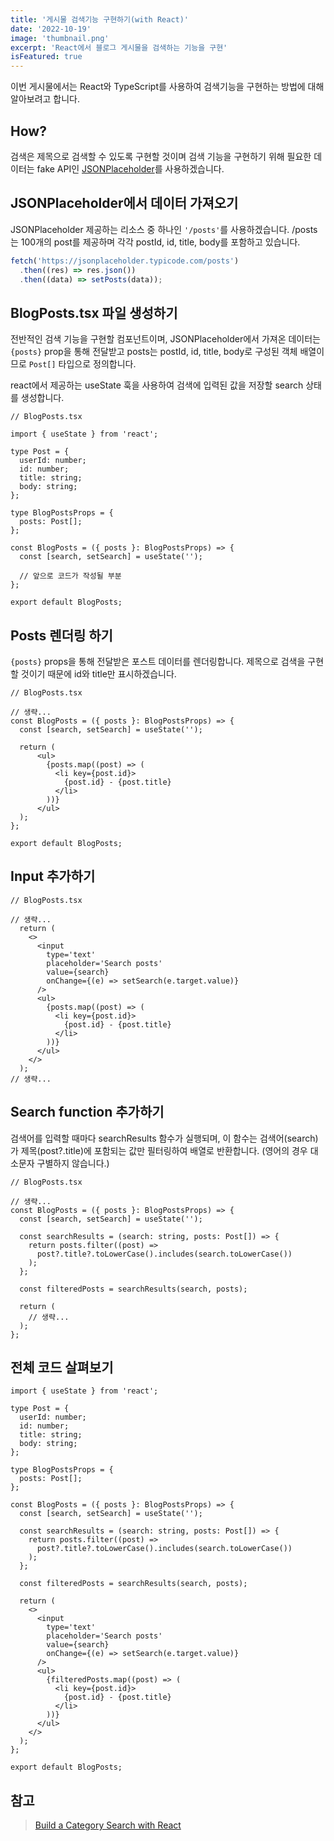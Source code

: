 ```yaml
---
title: '게시물 검색기능 구현하기(with React)'
date: '2022-10-19'
image: 'thumbnail.png'
excerpt: 'React에서 블로그 게시물을 검색하는 기능을 구현'
isFeatured: true
---
```


이번 게시물에서는 React와 TypeScript를 사용하여 검색기능을 구현하는 방법에 대해 알아보려고 합니다.

## How?

검색은 제목으로 검색할 수 있도록 구현할 것이며 검색 기능을 구현하기 위해 필요한 데이터는 fake API인 [JSONPlaceholder](https://jsonplaceholder.typicode.com/)를 사용하겠습니다.

## JSONPlaceholder에서 데이터 가져오기
JSONPlaceholder 제공하는 리소스 중 하나인 `'/posts'`를 사용하겠습니다. /posts는 100개의 post를 제공하며 각각 postId, id, title, body를 포함하고 있습니다.

```typescript
fetch('https://jsonplaceholder.typicode.com/posts')
  .then((res) => res.json())
  .then((data) => setPosts(data));
```

## BlogPosts.tsx 파일 생성하기
전반적인 검색 기능을 구현할 컴포넌트이며, 
JSONPlaceholder에서 가져온 데이터는 `{posts}` prop을 통해 전달받고 posts는 postId, id, title, body로 구성된 객체 배열이므로 `Post[]` 타입으로 정의합니다.

react에서 제공하는 useState 훅을 사용하여 검색에 입력된 값을 저장할 search 상태를 생성합니다.

```tsx
// BlogPosts.tsx

import { useState } from 'react';

type Post = {
  userId: number;
  id: number;
  title: string;
  body: string;
};

type BlogPostsProps = {
  posts: Post[];
};

const BlogPosts = ({ posts }: BlogPostsProps) => {
  const [search, setSearch] = useState('');

  // 앞으로 코드가 작성될 부분
};

export default BlogPosts;
```

## Posts 렌더링 하기
`{posts}` props을 통해 전달받은 포스트 데이터를 렌더링합니다. 제목으로 검색을 구현할 것이기 때문에 id와 title만 표시하겠습니다.

```tsx
// BlogPosts.tsx

// 생략...
const BlogPosts = ({ posts }: BlogPostsProps) => {
  const [search, setSearch] = useState('');

  return (
      <ul>
        {posts.map((post) => (
          <li key={post.id}>
            {post.id} - {post.title}
          </li>
        ))}
      </ul>
  );
};

export default BlogPosts;

```

## Input 추가하기
```tsx
// BlogPosts.tsx

// 생략...
  return (
    <>
      <input
        type='text'
        placeholder='Search posts'
        value={search}
        onChange={(e) => setSearch(e.target.value)}
      />
      <ul>
        {posts.map((post) => (
          <li key={post.id}>
            {post.id} - {post.title}
          </li>
        ))}
      </ul>
    </>
  );
// 생략...
```

## Search function 추가하기
검색어를 입력할 때마다 searchResults 함수가 실행되며, 이 함수는 검색어(search)가 제목(post?.title)에 포함되는 값만 필터링하여 배열로 반환합니다. (영어의 경우 대소문자 구별하지 않습니다.)

```tsx
// BlogPosts.tsx

// 생략...
const BlogPosts = ({ posts }: BlogPostsProps) => {
  const [search, setSearch] = useState('');

  const searchResults = (search: string, posts: Post[]) => {
    return posts.filter((post) =>
      post?.title?.toLowerCase().includes(search.toLowerCase())
    );
  };

  const filteredPosts = searchResults(search, posts);

  return (
    // 생략...
  );
};
```

## 전체 코드 살펴보기
```tsx
import { useState } from 'react';

type Post = {
  userId: number;
  id: number;
  title: string;
  body: string;
};

type BlogPostsProps = {
  posts: Post[];
};

const BlogPosts = ({ posts }: BlogPostsProps) => {
  const [search, setSearch] = useState('');

  const searchResults = (search: string, posts: Post[]) => {
    return posts.filter((post) =>
      post?.title?.toLowerCase().includes(search.toLowerCase())
    );
  };

  const filteredPosts = searchResults(search, posts);

  return (
    <>
      <input
        type='text'
        placeholder='Search posts'
        value={search}
        onChange={(e) => setSearch(e.target.value)}
      />
      <ul>
        {filteredPosts.map((post) => (
          <li key={post.id}>
            {post.id} - {post.title}
          </li>
        ))}
      </ul>
    </>
  );
};

export default BlogPosts;
```

## 참고
>[Build a Category Search with React](https://amirardalan.com/blog/build-a-category-search-with-react)
